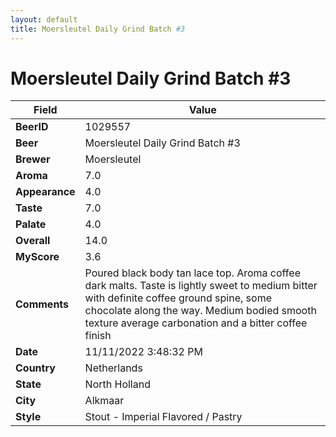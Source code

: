 ```yaml
---
layout: default
title: Moersleutel Daily Grind Batch #3
---
```


# Moersleutel Daily Grind Batch #3

| Field         | Value     |
|---------------|-----------|
| **BeerID** | 1029557 |
| **Beer** | Moersleutel Daily Grind Batch #3 |
| **Brewer** | Moersleutel |
| **Aroma** | 7.0 |
| **Appearance** | 4.0 |
| **Taste** | 7.0 |
| **Palate** | 4.0 |
| **Overall** | 14.0 |
| **MyScore** | 3.6 |
| **Comments** | Poured black body tan lace top. Aroma coffee dark malts. Taste is lightly sweet to medium bitter with definite coffee ground spine, some chocolate along the way. Medium bodied smooth texture average carbonation and a bitter coffee finish  |
| **Date** | 11/11/2022 3:48:32 PM |
| **Country** | Netherlands |
| **State** | North Holland |
| **City** | Alkmaar |
| **Style** | Stout - Imperial Flavored / Pastry |
